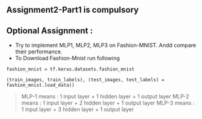 ## Assignment2-Part1 is compulsory

## Optional Assignment :
- Try to implement MLP1, MLP2, MLP3 on Fashion-MNIST. Andd compare their performance.
- To Download Fashion-Mnist run following
```
fashion_mnist = tf.keras.datasets.fashion_mnist

(train_images, train_labels), (test_images, test_labels) = fashion_mnist.load_data()
```
> MLP-1 means : 1 input layer + 1 hidden layer + 1 output layer
> MLP-2 means : 1 input layer + 2 hidden layer + 1 output layer
> MLP-3 means : 1 input layer + 3 hidden layer + 1 output layer
